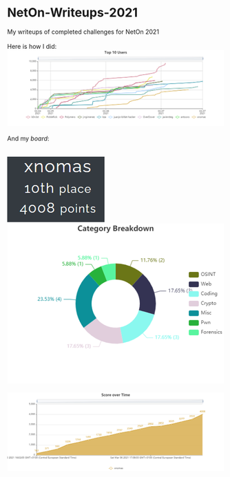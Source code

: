 # NetOn-Writeups-2021
My writeups of completed challenges for NetOn 2021
</br></br>
Here is how I did:</br>
![Top_10_Users](./Top_10_Users.png)
</br></br>
And my *board*:</br>
</br></br>
![me](./me.png)![Category_Breakdown](./Category_Breakdown.png)
</br></br>
![Score_over_Time](./Score_over_Time.png)